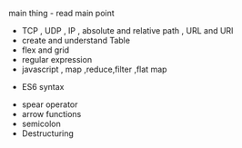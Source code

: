 main thing - read main point
- TCP , UDP , IP , absolute and relative path , URL and URI
-  create and understand Table
- flex and grid
- regular expression
- javascript , map ,reduce,filter ,flat map
+ ES6 syntax 
- spear operator
- arrow functions
- semicolon 
- Destructuring
